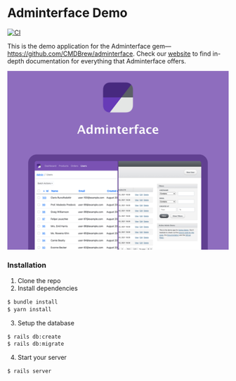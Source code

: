 # Adminterface Demo
[![CI](https://github.com/CMDBrew/demo.adminterface.io/actions/workflows/ci.yml/badge.svg)](https://github.com/CMDBrew/demo.adminterface.io/actions/workflows/ci.yml)

This is the demo application for the Adminterface gem— https://github.com/CMDBrew/adminterface. Check our [website](https://cmdbrew.github.io/adminterface) to find in-depth documentation for everything that Adminterface offers.

[![](preview.jpg)](https://cmdbrew.github.io/adminterface)

### Installation
1. Clone the repo
2. Install dependencies
  ```bash
  $ bundle install
  $ yarn install
  ```
3. Setup the database
  ```bash
  $ rails db:create
  $ rails db:migrate
  ```
4. Start your server
  ```bash
  $ rails server
  ```
